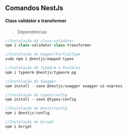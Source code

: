 

## Comandos NestJs


#### Class validator e transformer

> Dependencias

~~~javascript
//Instalação do class-validator
npm i class-validator class-transformer

//Instalação do mapper/PartialType
sudo npm i @nestjs/mapped-types

//Instalação do TypeOrm e PostGres
npm i typeorm @nestjs/typeorm pg

//Instalação do Swagger
npm install --save @nestjs/swagger swagger-ui-express

//Instalação do types/config
npm install --save @types/config

//Instalação do @nest/config
npm i @nestjs/config

//Instalação do bcrypt
npm i bcrypt
~~~

